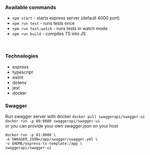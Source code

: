 
### Available commands
* ```npm start``` - starts express server (default 4000 port)
* ```npm run test``` - runs tests once
* ```npm run test:watch``` - runs tests in watch mode
* ```npm run build``` - compiles TS into JS

<br />

### Technologies
* express
* typescript
* eslint
* dotenv
* jest
* docker

### Swagger
Run swagger server with docker
```docker pull swaggerapi/swagger-ui```<br />
```docker run -p 80:8080 swaggerapi/swagger-ui```
<br>
or you can provide your own swagger.json on your host
<br>

```
docker run -p 81:8080 \
-e SWAGGER_JSON=/app/swagger/swagger.yml \
-v $HOME/express-ts-template:/app \
swaggerapi/swagger-ui
```

